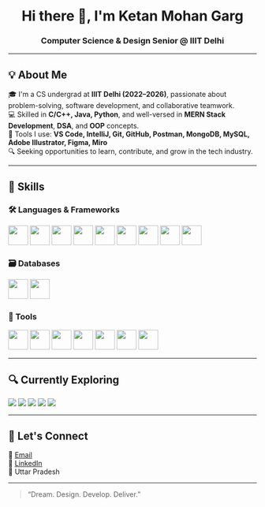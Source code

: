 <h1 align="center">Hi there 👋, I'm Ketan Mohan Garg</h1>
<h3 align="center">Computer Science & Design Senior @ IIIT Delhi</h3>

---

## 💡 About Me

🎓 I'm a CS undergrad at **IIIT Delhi (2022–2026)**, passionate about problem-solving, software development, and collaborative teamwork.  
💻 Skilled in **C/C++, Java, Python**, and well-versed in **MERN Stack Development**, **DSA**, and **OOP** concepts.  
🧰 Tools I use: **VS Code, IntelliJ, Git, GitHub, Postman, MongoDB, MySQL, Adobe Illustrator, Figma, Miro**  
🔍 Seeking opportunities to learn, contribute, and grow in the tech industry.

---

## 🧠 Skills

### 🛠 Languages & Frameworks  
<p align="left">
  <img src="https://cdn.jsdelivr.net/gh/devicons/devicon/icons/python/python-original.svg" height="40" />
  <img src="https://cdn.jsdelivr.net/gh/devicons/devicon/icons/javascript/javascript-original.svg" height="40"/>
  <img src="https://cdn.jsdelivr.net/gh/devicons/devicon/icons/cplusplus/cplusplus-original.svg" height="40"/>
  <img src="https://cdn.jsdelivr.net/gh/devicons/devicon/icons/html5/html5-original.svg" height="40"/>
  <img src="https://cdn.jsdelivr.net/gh/devicons/devicon/icons/css3/css3-original.svg" height="40"/>
  <img src="https://cdn.jsdelivr.net/gh/devicons/devicon/icons/react/react-original.svg" height="40"/>
  <img src="https://cdn.jsdelivr.net/gh/devicons/devicon/icons/express/express-original.svg" height="40"/>
  <img src="https://cdn.jsdelivr.net/gh/devicons/devicon/icons/nodejs/nodejs-original.svg" height="40"/>
  <img src="https://cdn.jsdelivr.net/gh/devicons/devicon/icons/flask/flask-original.svg" height="40"/>
</p>

### 🗃️ Databases  
<p align="left">
  <img src="https://cdn.jsdelivr.net/gh/devicons/devicon/icons/mongodb/mongodb-original.svg" height="40"/>
  <img src="https://cdn.jsdelivr.net/gh/devicons/devicon/icons/mysql/mysql-original.svg" height="40"/>
</p>

### 🧰 Tools  
<p align="left">
  <img src="https://cdn.jsdelivr.net/gh/devicons/devicon/icons/vscode/vscode-original.svg" height="40"/>
  <img src="https://cdn.jsdelivr.net/gh/devicons/devicon/icons/github/github-original.svg" height="40"/>
  <img src="https://cdn.jsdelivr.net/gh/devicons/devicon/icons/intellij/intellij-original.svg" height="40"/>
  <img src="https://www.vectorlogo.zone/logos/getpostman/getpostman-icon.svg" height="40"/>
  <img src="https://cdn.jsdelivr.net/gh/devicons/devicon/icons/figma/figma-original.svg" height="40"/>
  <img src="https://cdn.worldvectorlogo.com/logos/canva-1.svg" height="40"/>
  <img src="https://cdn.worldvectorlogo.com/logos/miro-2.svg" height="40"/>
</p>

---

## 🔍 Currently Exploring

<p>
  <img src="https://img.shields.io/badge/Cloud%20Computing-0078D4?style=for-the-badge&logo=azure-devops&logoColor=white"/>
  <img src="https://img.shields.io/badge/Machine%20Learning-9ACD32?style=for-the-badge&logo=scikit-learn&logoColor=white"/>
  <img src="https://img.shields.io/badge/Deep%20Learning-FF69B4?style=for-the-badge&logo=tensorflow&logoColor=white"/>
  <img src="https://img.shields.io/badge/JWT%20Auth-F57C00?style=for-the-badge&logo=jsonwebtokens&logoColor=white"/>
  <img src="https://img.shields.io/badge/MERN%20Stack-4CAF50?style=for-the-badge&logo=react&logoColor=white"/>
</p>

---

## 🔗 Let's Connect

📧 [Email](mailto:ketangarg0029@gmail.com)  
🔗 [LinkedIn](https://www.linkedin.com/in/ketan-mohan-garg-659a16314/)  
📍 Uttar Pradesh  

---

> “Dream. Design. Develop. Deliver.”
